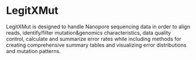 # LegitXMut
LegitXMut is designed to handle Nanopore sequencing data in order to align reads, identify/filter mutation&amp;genomics characteristics, data quality control, calculate and summarize error rates while including methods for creating comprehensive summary tables and visualizing error distributions and mutation patterns. 

